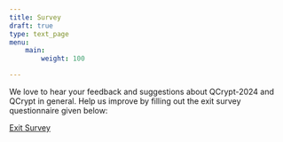 ```yaml
---
title: Survey
draft: true
type: text_page
menu:
    main:
        weight: 100

---
```


We love to hear your feedback and suggestions about QCrypt-2024 and QCrypt in general. Help us improve by filling out the exit survey questionnaire given below:

<a class="btn primary btn-lg" href="https://docs.google.com/forms/d/e/1FAIpQLScFytHnfnz8iix5UXr8YUJgxAiBvdEAtshy3y9twJvQAY8DBA/viewform">
    Exit Survey
</a>